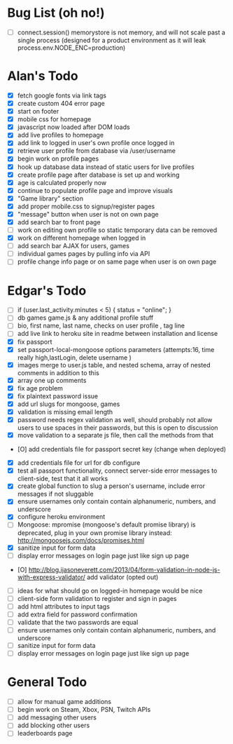 # Bug List  (oh no!)
- [ ] connect.session() memorystore is not memory, and will not scale past a single process (designed for a product environment as it will leak process.env.NODE_ENC=production)

# Alan's Todo
- [X] fetch google fonts via link tags
- [X] create custom 404 error page
- [X] start on footer
- [X] mobile css for homepage
- [X] javascript now loaded after DOM loads
- [X] add live profiles to homepage
- [X] add link to logged in user's own profile once logged in
- [X] retrieve user profile from database via /user/username
- [X] begin work on profile pages
- [X] hook up database data instead of static users for live profiles
- [X] create profile page after database is set up and working
- [X] age is calculated properly now
- [X] continue to populate profile page and improve visuals
- [X] "Game library" section
- [X] add proper mobile.css to signup/register pages
- [X] "message" button when user is not on own page
- [X] add search bar to front page
- [ ] work on editing own profile so static temporary data can be removed
- [X] work on different homepage when logged in
- [ ] add search bar AJAX for users, games
- [ ] individual games pages by pulling info via API
- [ ] profile change info page or on same page when user is on own page

# Edgar's Todo
- [ ] if (user.last_activity.minutes < 5) { status = "online"; }
- [ ] db games game.js  & any additional profile stuff
- [ ] bio, first name, last name, checks on user profile , tag line
- [ ] add live link to heroku site in readme between installation and license 
- [X] fix passport
- [X] set passport-local-mongoose options parameters (attempts:16, time really high,lastLogin, delete username )
- [X] images merge to user.js table, and nested schema, array of nested comments in addition to this
- [X] array one up comments
- [X] fix age problem
- [X] fix plaintext password issue
- [X] add url slugs for mongoose, games
- [X] validation is missing email length
- [X] password needs regex validation as well, should probably not allow users to use spaces in their passwords, but this is open to discussion
- [X] move validation to a separate js file, then call the methods from that
- [O] add credentials file for passport secret key (change when deployed)
- [X] add credentials file for url for db configure
- [X] test all passport functionality, connect server-side error messages to client-side, test that it all works
- [X] create global function to slug a person's username, include error messages if not sluggable
- [X] ensure usernames only contain contain alphanumeric, numbers, and underscore
- [X] configure heroku environment
- [ ] Mongoose: mpromise (mongoose's default promise library) is deprecated, plug in your own promise library instead: http://mongoosejs.com/docs/promises.html
- [X] sanitize input for form data
- [ ] display error messages on login page just like sign up page
- [O] http://blog.ijasoneverett.com/2013/04/form-validation-in-node-js-with-express-validator/ add validator (opted out)
- [ ] ideas for what should go on logged-in homepage would be nice
- [ ] client-side form validation to register and sign in pages
- [ ] add html attributes to input tags
- [ ] add extra field for password confirmation
- [ ] validate that the two passwords are equal
- [ ] ensure usernames only contain contain alphanumeric, numbers, and underscore
- [ ] sanitize input for form data
- [ ] display error messages on login page just like sign up page

# General Todo
- [ ] allow for manual game additions
- [ ] begin work on Steam, Xbox, PSN, Twitch APIs
- [ ] add messaging other users
- [ ] add blocking other users
- [ ] leaderboards page
